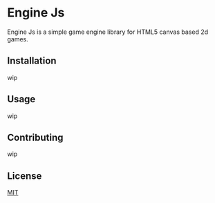 # Engine Js

Engine Js is a simple game engine library for HTML5 canvas based 2d games.

## Installation

wip

## Usage

wip

## Contributing

wip

## License
[MIT](https://choosealicense.com/licenses/mit/)